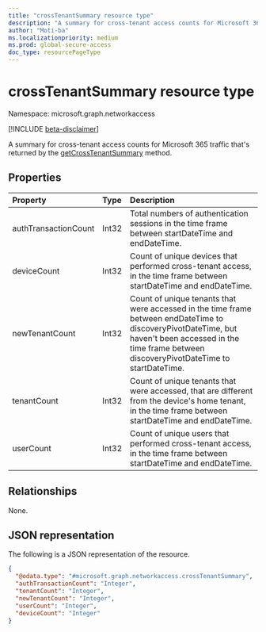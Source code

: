 ```yaml
---
title: "crossTenantSummary resource type"
description: "A summary for cross-tenant access counts for Microsoft 365 traffic."
author: "Moti-ba"
ms.localizationpriority: medium
ms.prod: global-secure-access
doc_type: resourcePageType
---
```


# crossTenantSummary resource type

Namespace: microsoft.graph.networkaccess

[!INCLUDE [beta-disclaimer](../../includes/beta-disclaimer.md)]

A summary for cross-tenant access counts for Microsoft 365 traffic that's returned by the [getCrossTenantSummary](../api/networkaccess-reports-getcrosstenantsummary.md) method.

## Properties
|Property|Type|Description|
|:---|:---|:---|
|authTransactionCount|Int32|Total numbers of authentication sessions in the time frame between startDateTime and endDateTime.|
|deviceCount|Int32|Count of unique devices that performed cross-tenant access, in the time frame between startDateTime and endDateTime.|
|newTenantCount|Int32|Count of unique tenants that were accessed in the time frame between endDateTime to discoveryPivotDateTime, but haven't been accessed in the time frame between discoveryPivotDateTime to startDateTime.|
|tenantCount|Int32|Count of unique tenants that were accessed, that are different from the device's home tenant, in the time frame between startDateTime and endDateTime.|
|userCount|Int32|Count of unique users that performed cross-tenant access, in the time frame between startDateTime and endDateTime.|

## Relationships
None.

## JSON representation
The following is a JSON representation of the resource.
<!-- {
  "blockType": "resource",
  "@odata.type": "microsoft.graph.networkaccess.crossTenantSummary"
}
-->
``` json
{
  "@odata.type": "#microsoft.graph.networkaccess.crossTenantSummary",
  "authTransactionCount": "Integer",
  "tenantCount": "Integer",
  "newTenantCount": "Integer",
  "userCount": "Integer",
  "deviceCount": "Integer"
}
```

